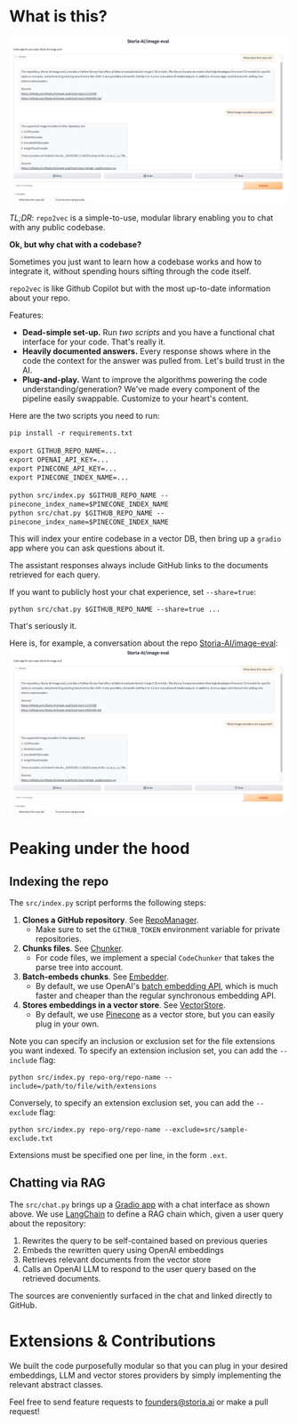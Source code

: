 # What is this?

![screenshot](assets/chat_screenshot.png)

*TL;DR*: `repo2vec` is a simple-to-use, modular library enabling you to chat with any public codebase.

**Ok, but why chat with a codebase?**

Sometimes you just want to learn how a codebase works and how to integrate it, without spending hours sifting through
the code itself. 

`repo2vec` is like Github Copilot but with the most up-to-date information about your repo. 

Features: 
- **Dead-simple set-up.** Run *two scripts* and you have a functional chat interface for your code. That's really it.
- **Heavily documented answers.** Every response shows where in the code the context for the answer was pulled from. Let's build trust in the AI.
- **Plug-and-play.** Want to improve the algorithms powering the code understanding/generation? We've made every component of the pipeline easily swappable. Customize to your heart's content.

Here are the two scripts you need to run:
```
pip install -r requirements.txt

export GITHUB_REPO_NAME=...
export OPENAI_API_KEY=...
export PINECONE_API_KEY=...
export PINECONE_INDEX_NAME=...

python src/index.py $GITHUB_REPO_NAME --pinecone_index_name=$PINECONE_INDEX_NAME
python src/chat.py $GITHUB_REPO_NAME --pinecone_index_name=$PINECONE_INDEX_NAME
```
This will index your entire codebase in a vector DB, then bring up a `gradio` app where you can ask questions about it. 

The assistant responses always include GitHub links to the documents retrieved for each query.

If you want to publicly host your chat experience, set `--share=true`:
```
python src/chat.py $GITHUB_REPO_NAME --share=true ...
```

That's seriously it.

Here is, for example, a conversation about the repo [Storia-AI/image-eval](https://github.com/Storia-AI/image-eval):
![screenshot](assets/chat_screenshot.png)

# Peaking under the hood

## Indexing the repo
The `src/index.py` script performs the following steps:
1. **Clones a GitHub repository**. See [RepoManager](src/repo_manager.py).
    - Make sure to set the `GITHUB_TOKEN` environment variable for private repositories.
2. **Chunks files**. See [Chunker](src/chunker.py).
    - For code files, we implement a special `CodeChunker` that takes the parse tree into account.
3. **Batch-embeds chunks**. See [Embedder](src/embedder.py).
    - By default, we use OpenAI's [batch embedding API](https://platform.openai.com/docs/guides/batch/overview), which is much faster and cheaper than the regular synchronous embedding API.
4. **Stores embeddings in a vector store**. See [VectorStore](src/vector_store.py).
    - By default, we use [Pinecone](https://pinecone.io) as a vector store, but you can easily plug in your own.

Note you can specify an inclusion or exclusion set for the file extensions you want indexed. To specify an extension inclusion set, you can add the `--include` flag:
```
python src/index.py repo-org/repo-name --include=/path/to/file/with/extensions
```
Conversely, to specify an extension exclusion set, you can add the `--exclude` flag:
```
python src/index.py repo-org/repo-name --exclude=src/sample-exclude.txt
```
Extensions must be specified one per line, in the form `.ext`.

## Chatting via RAG
The `src/chat.py` brings up a [Gradio app](https://www.gradio.app/) with a chat interface as shown above. We use [LangChain](https://langchain.com) to define a RAG chain which, given a user query about the repository:

1. Rewrites the query to be self-contained based on previous queries
2. Embeds the rewritten query using OpenAI embeddings
3. Retrieves relevant documents from the vector store
4. Calls an OpenAI LLM to respond to the user query based on the retrieved documents.

The sources are conveniently surfaced in the chat and linked directly to GitHub.

# Extensions & Contributions
We built the code purposefully modular so that you can plug in your desired embeddings, LLM and vector stores providers by simply implementing the relevant abstract classes.

Feel free to send feature requests to [founders@storia.ai](mailto:founders@storia.ai) or make a pull request!
